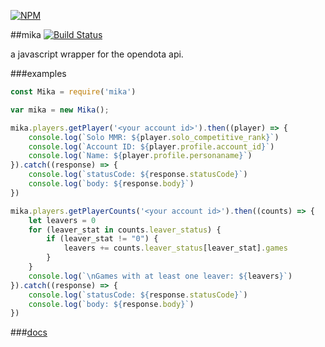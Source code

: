 [![NPM](https://nodei.co/npm/mika.png)](https://nodei.co/npm/mika/)

##mika [![Build Status](https://travis-ci.org/bippum/mika.svg?branch=master)](https://travis-ci.org/bippum/mika)

a javascript wrapper for the opendota api.

###examples

```js
const Mika = require('mika')

var mika = new Mika();

mika.players.getPlayer('<your account id>').then((player) => {
    console.log(`Solo MMR: ${player.solo_competitive_rank}`)
    console.log(`Account ID: ${player.profile.account_id}`)
    console.log(`Name: ${player.profile.personaname}`)
}).catch((response) => {
    console.log(`statusCode: ${response.statusCode}`)
    console.log(`body: ${response.body}`)
})

mika.players.getPlayerCounts('<your account id>').then((counts) => {
    let leavers = 0
    for (leaver_stat in counts.leaver_status) {
        if (leaver_stat != "0") {
            leavers += counts.leaver_status[leaver_stat].games
        }
    }
    console.log(`\nGames with at least one leaver: ${leavers}`)
}).catch((response) => {
    console.log(`statusCode: ${response.statusCode}`)
    console.log(`body: ${response.body}`)
})
```

###[docs](https://bippum.github.io/mika-docs/)
